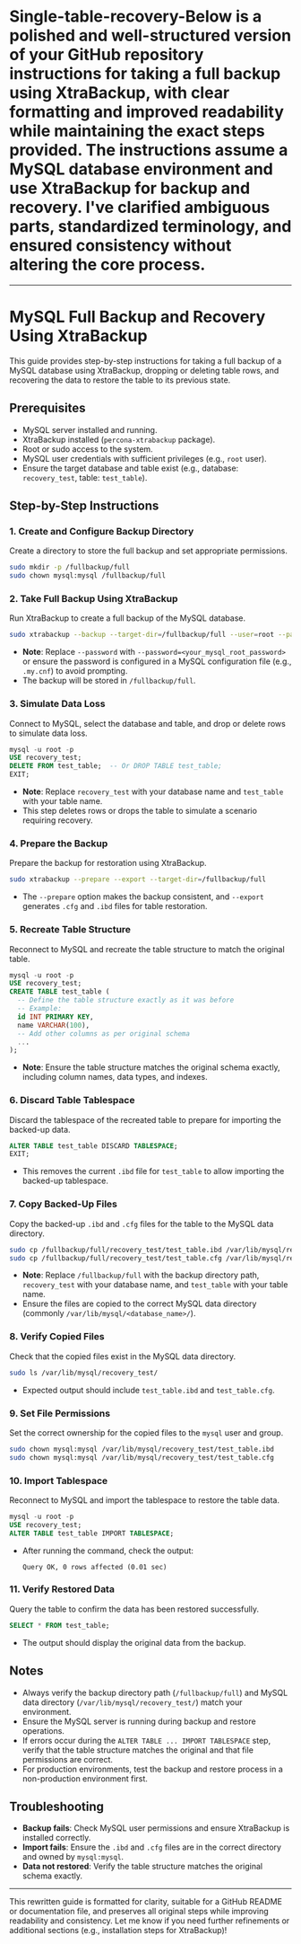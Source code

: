 # Single-table-recovery-Below is a polished and well-structured version of your GitHub repository instructions for taking a full backup using XtraBackup, with clear formatting and improved readability while maintaining the exact steps provided. The instructions assume a MySQL database environment and use XtraBackup for backup and recovery. I've clarified ambiguous parts, standardized terminology, and ensured consistency without altering the core process.

---

# MySQL Full Backup and Recovery Using XtraBackup

This guide provides step-by-step instructions for taking a full backup of a MySQL database using XtraBackup, dropping or deleting table rows, and recovering the data to restore the table to its previous state.

## Prerequisites
- MySQL server installed and running.
- XtraBackup installed (`percona-xtrabackup` package).
- Root or sudo access to the system.
- MySQL user credentials with sufficient privileges (e.g., `root` user).
- Ensure the target database and table exist (e.g., database: `recovery_test`, table: `test_table`).

## Step-by-Step Instructions

### 1. Create and Configure Backup Directory
Create a directory to store the full backup and set appropriate permissions.

```bash
sudo mkdir -p /fullbackup/full
sudo chown mysql:mysql /fullbackup/full
```

### 2. Take Full Backup Using XtraBackup
Run XtraBackup to create a full backup of the MySQL database.

```bash
sudo xtrabackup --backup --target-dir=/fullbackup/full --user=root --password
```

- **Note**: Replace `--password` with `--password=<your_mysql_root_password>` or ensure the password is configured in a MySQL configuration file (e.g., `.my.cnf`) to avoid prompting.
- The backup will be stored in `/fullbackup/full`.

### 3. Simulate Data Loss
Connect to MySQL, select the database and table, and drop or delete rows to simulate data loss.

```sql
mysql -u root -p
USE recovery_test;
DELETE FROM test_table;  -- Or DROP TABLE test_table;
EXIT;
```

- **Note**: Replace `recovery_test` with your database name and `test_table` with your table name.
- This step deletes rows or drops the table to simulate a scenario requiring recovery.

### 4. Prepare the Backup
Prepare the backup for restoration using XtraBackup.

```bash
sudo xtrabackup --prepare --export --target-dir=/fullbackup/full
```

- The `--prepare` option makes the backup consistent, and `--export` generates `.cfg` and `.ibd` files for table restoration.

### 5. Recreate Table Structure
Reconnect to MySQL and recreate the table structure to match the original table.

```sql
mysql -u root -p
USE recovery_test;
CREATE TABLE test_table (
  -- Define the table structure exactly as it was before
  -- Example:
  id INT PRIMARY KEY,
  name VARCHAR(100),
  -- Add other columns as per original schema
  ...
);
```

- **Note**: Ensure the table structure matches the original schema exactly, including column names, data types, and indexes.

### 6. Discard Table Tablespace
Discard the tablespace of the recreated table to prepare for importing the backed-up data.

```sql
ALTER TABLE test_table DISCARD TABLESPACE;
EXIT;
```

- This removes the current `.ibd` file for `test_table` to allow importing the backed-up tablespace.

### 7. Copy Backed-Up Files
Copy the backed-up `.ibd` and `.cfg` files for the table to the MySQL data directory.

```bash
sudo cp /fullbackup/full/recovery_test/test_table.ibd /var/lib/mysql/recovery_test/
sudo cp /fullbackup/full/recovery_test/test_table.cfg /var/lib/mysql/recovery_test/
```

- **Note**: Replace `/fullbackup/full` with the backup directory path, `recovery_test` with your database name, and `test_table` with your table name.
- Ensure the files are copied to the correct MySQL data directory (commonly `/var/lib/mysql/<database_name>/`).

### 8. Verify Copied Files
Check that the copied files exist in the MySQL data directory.

```bash
sudo ls /var/lib/mysql/recovery_test/
```

- Expected output should include `test_table.ibd` and `test_table.cfg`.

### 9. Set File Permissions
Set the correct ownership for the copied files to the `mysql` user and group.

```bash
sudo chown mysql:mysql /var/lib/mysql/recovery_test/test_table.ibd
sudo chown mysql:mysql /var/lib/mysql/recovery_test/test_table.cfg
```

### 10. Import Tablespace
Reconnect to MySQL and import the tablespace to restore the table data.

```sql
mysql -u root -p
USE recovery_test;
ALTER TABLE test_table IMPORT TABLESPACE;
```

- After running the command, check the output:
  ```
  Query OK, 0 rows affected (0.01 sec)
  ```

### 11. Verify Restored Data
Query the table to confirm the data has been restored successfully.

```sql
SELECT * FROM test_table;
```

- The output should display the original data from the backup.

## Notes
- Always verify the backup directory path (`/fullbackup/full`) and MySQL data directory (`/var/lib/mysql/recovery_test/`) match your environment.
- Ensure the MySQL server is running during backup and restore operations.
- If errors occur during the `ALTER TABLE ... IMPORT TABLESPACE` step, verify that the table structure matches the original and that file permissions are correct.
- For production environments, test the backup and restore process in a non-production environment first.

## Troubleshooting
- **Backup fails**: Check MySQL user permissions and ensure XtraBackup is installed correctly.
- **Import fails**: Ensure the `.ibd` and `.cfg` files are in the correct directory and owned by `mysql:mysql`.
- **Data not restored**: Verify the table structure matches the original schema exactly.

---

This rewritten guide is formatted for clarity, suitable for a GitHub README or documentation file, and preserves all original steps while improving readability and consistency. Let me know if you need further refinements or additional sections (e.g., installation steps for XtraBackup)!
